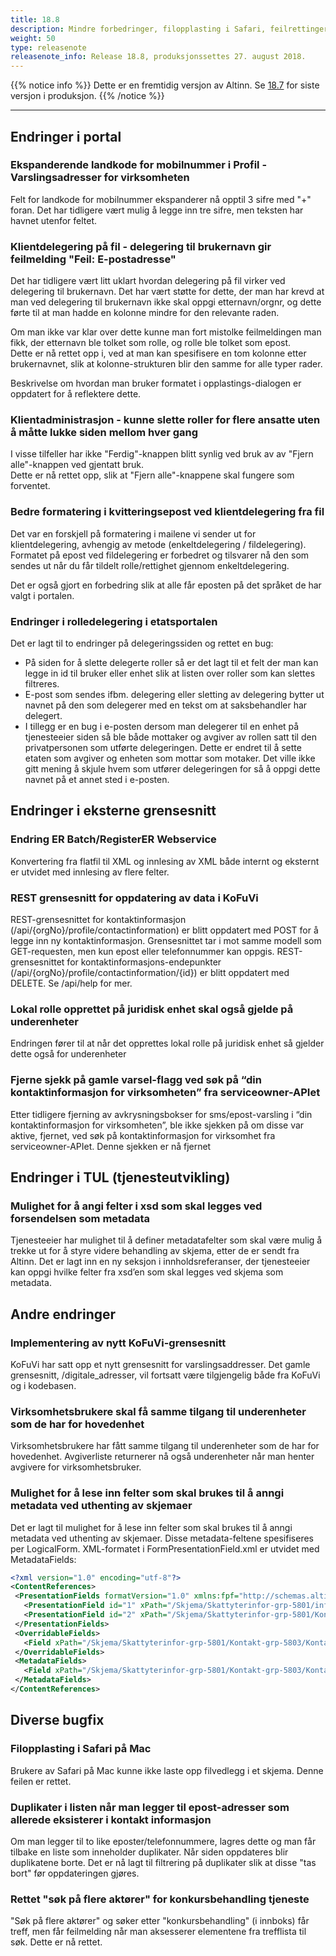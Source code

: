```yaml
---
title: 18.8
description: Mindre forbedringer, filopplasting i Safari, feilrettinger m.m.
weight: 50
type: releasenote
releasenote_info: Release 18.8, produksjonssettes 27. august 2018.
---
```


{{% notice info %}}
Dette er en fremtidig versjon av Altinn. Se [18.7](../18-7) for siste versjon i produksjon.
{{% /notice %}}

***
## Endringer i portal

### Ekspanderende landkode for mobilnummer i Profil - Varslingsadresser for virksomheten
Felt for landkode for mobilnummer ekspanderer nå opptil 3 sifre med "+" foran.
Det har tidligere vært mulig å legge inn tre sifre, men teksten har havnet utenfor feltet.

### Klientdelegering på fil - delegering til brukernavn gir feilmelding "Feil: E-postadresse"
Det har tidligere vært litt uklart hvordan delegering på fil virker ved delegering til brukernavn.
Det har vært støtte for dette, der man har krevd at man ved delegering til brukernavn ikke skal oppgi etternavn/orgnr,
og dette førte til at man hadde en kolonne mindre for den relevante raden.

Om man ikke var klar over dette kunne man fort mistolke feilmeldingen man fikk, der etternavn ble tolket som rolle, og rolle ble tolket som epost.  
Dette er nå rettet opp i, ved at man kan spesifisere en tom kolonne etter brukernavnet,
slik at kolonne-strukturen blir den samme for alle typer rader.

Beskrivelse om hvordan man bruker formatet i opplastings-dialogen er oppdatert for å reflektere dette.

### Klientadministrasjon - kunne slette roller for flere ansatte uten å måtte lukke siden mellom hver gang
I visse tilfeller har ikke "Ferdig"-knappen blitt synlig ved bruk av av "Fjern alle"-knappen ved gjentatt bruk.  
Dette er nå rettet opp, slik at "Fjern alle"-knappene skal fungere som forventet.

### Bedre formatering i kvitteringsepost ved klientdelegering fra fil
Det var en forskjell på formatering i mailene vi sender ut for klientdelegering, avhengig av metode (enkeltdelegering / fildelegering).  
Formatet på epost ved fildelegering er forbedret og tilsvarer nå den som sendes ut når du får tildelt rolle/rettighet gjennom enkeltdelegering.

Det er også gjort en forbedring slik at alle får eposten på det språket de har valgt i portalen.

### Endringer i rolledelegering i etatsportalen
Det er lagt til to endringer på delegeringssiden og rettet en bug:

- På siden for å slette delegerte roller så er det lagt til et felt der man kan legge in id til bruker
  eller enhet slik at listen over roller som kan slettes filtreres.
- E-post som sendes ifbm. delegering eller sletting av delegering bytter ut navnet på den som delegerer med en tekst om at saksbehandler har delegert.
- I tillegg er en bug i e-posten dersom man delegerer til en enhet på tjenesteeier siden så ble både mottaker og avgiver av rollen satt til den privatpersonen som utførte delegeringen.
  Dette er endret til å sette etaten som avgiver og enheten som mottar som motaker.
  Det ville ikke gitt mening å skjule hvem som utfører delegeringen for så å oppgi dette navnet på et annet sted i e-posten.


## Endringer i eksterne grensesnitt

### Endring ER Batch/RegisterER Webservice
Konvertering fra flatfil til XML og innlesing av XML både internt og eksternt er utvidet med innlesing av flere felter.

### REST grensesnitt for oppdatering av data i KoFuVi
REST-grensesnittet for kontaktinformasjon (/api/{orgNo}/profile/contactinformation) er blitt oppdatert med POST
for å legge inn ny kontaktinformasjon. Grensesnittet tar i mot samme modell som GET-requesten, men kun epost eller telefonnummer kan oppgis.
REST-grensesnittet for kontaktinformasjons-endepunkter (/api/{orgNo}/profile/contactinformation/{id}) er blitt oppdatert med DELETE.
Se /api/help for mer.

### Lokal rolle opprettet på juridisk enhet skal også gjelde på underenheter 
Endringen fører til at når det opprettes lokal rolle på juridisk enhet så gjelder dette også for underenheter

### Fjerne sjekk på gamle varsel-flagg ved søk på “din kontaktinformasjon for virksomheten” fra serviceowner-APIet 
Etter tidligere fjerning av avkrysningsbokser for sms/epost-varsling i “din kontaktinformasjon for virksomheten”, ble ikke sjekken på om disse var aktive, fjernet, ved søk på kontaktinformasjon for virksomhet fra serviceowner-APIet. Denne sjekken er nå fjernet


## Endringer i TUL (tjenesteutvikling)

### Mulighet for å angi felter i xsd som skal legges ved forsendelsen som metadata
Tjenesteeier har mulighet til å definer metadatafelter som skal være mulig å trekke ut for å styre videre behandling av skjema, etter de er sendt fra Altinn.
Det er lagt inn en ny seksjon i innholdsreferanser, der tjenesteeier kan oppgi hvilke felter fra xsd’en som skal legges ved skjema som metadata.

## Andre endringer

### Implementering av nytt KoFuVi-grensesnitt
KoFuVi har satt opp et nytt grensesnitt for varslingsaddresser.
Det gamle grensesnitt, /digitale_adresser, vil fortsatt være tilgjengelig både fra KoFuVi og i kodebasen.

### Virksomhetsbrukere skal få samme tilgang til underenheter som de har for hovedenhet
Virksomhetsbrukere har fått samme tilgang til underenheter som de har for hovedenhet.
Avgiverliste returnerer nå også underenheter når man henter avgivere for virksomhetsbruker.

### Mulighet for å lese inn felter som skal brukes til å anngi metadata ved uthenting av skjemaer
Det er lagt til mulighet for å lese inn felter som skal brukes til å anngi metadata ved uthenting av skjemaer.
Disse metadata-feltene spesifiseres per LogicalForm. XML-formatet i FormPresentationField.xml er utvidet med MetadataFields:

 ```xml
 <?xml version="1.0" encoding="utf-8"?>
 <ContentReferences>
  <PresentationFields formatVersion="1.0" xmlns:fpf="http://schemas.altinn.no/tul/2009/formpresentationfield">
    <PresentationField id="1" xPath="/Skjema/Skattyterinfor-grp-5801/info-grp-5802/EnhetOrganisasjonsnummer-datadef-18" pageName="view1.xsl" />
    <PresentationField id="2" xPath="/Skjema/Skattyterinfor-grp-5801/Kontakt-grp-5803/KontaktpersonNavn-datadef-2" pageName="view1.xsl" />
  </PresentationFields>
  <OverridableFields>
    <Field xPath="/Skjema/Skattyterinfor-grp-5801/Kontakt-grp-5803/KontaktpersonNavn-datadef-2" pageName="view1.xsl" />
  </OverridableFields>
  <MetadataFields>
    <Field xPath="/Skjema/Skattyterinfor-grp-5801/Kontakt-grp-5803/KontaktpersonNavn-datadef-2" pageName="view1.xsl"  key="kontaktpersonNavn" />
  </MetadataFields>
</ContentReferences>
```

## Diverse bugfix

### Filopplasting i Safari på Mac
Brukere av Safari på Mac kunne ikke laste opp filvedlegg i et skjema. Denne feilen er rettet.

### Duplikater i listen når man legger til epost-adresser som allerede eksisterer i kontakt informasjon
Om man legger til to like eposter/telefonnummere, lagres dette og man får tilbake en liste som inneholder duplikater.
Når siden oppdateres blir duplikatene borte. Det er nå lagt til filtrering på duplikater slik at disse "tas bort" før oppdateringen gjøres.

### Rettet "søk på flere aktører" for konkursbehandling tjeneste
"Søk på flere aktører" og søker etter "konkursbehandling" (i innboks) får treff, men får feilmelding når man aksesserer elementene fra trefflista til søk.
Dette er nå rettet.
